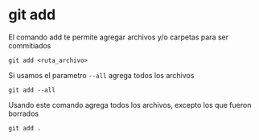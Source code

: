 git add
=======

El comando add te permite agregar archivos y/o carpetas para ser commitiados

```
git add <ruta_archivo>
```

Si usamos el parametro `--all` agrega todos los archivos

```
git add --all
```

Usando este comando agrega todos los archivos, excepto los que fueron borrados

```
git add .
```
